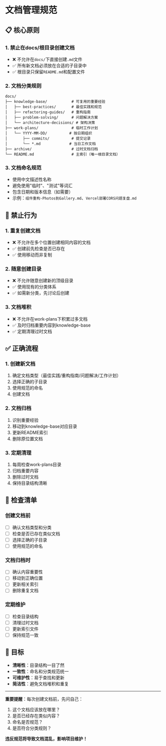 # 文档管理规范

## 📋 核心原则

### 1. **禁止在docs/根目录创建文档**
- ❌ 不允许在`docs/`下直接创建`.md`文件
- ✅ 所有新文档必须放在合适的子目录中
- ✅ 根目录只保留`README.md`和配置文件

### 2. **文档分类规则**
```
docs/
├── knowledge-base/           # 可复用的重要经验
│   ├── best-practices/       # 最佳实践和规范
│   ├── refactoring-guides/   # 重构指南
│   ├── problem-solving/      # 问题解决方案
│   └── architecture-decisions/ # 架构决策
├── work-plans/               # 临时工作计划
│   └── YYYY-MM-DD/          # 按日期组织
│       ├── commits/          # 提交记录
│       └── *.md             # 当日工作文档
├── archive/                  # 过时文档归档
└── README.md                 # 主索引（唯一根目录文档）
```

### 3. **文档命名规范**
- 使用中文描述性名称
- 避免使用"临时"、"测试"等词汇
- 包含日期和版本信息（如需要）
- 示例：`组件重构-Photos到Gallery.md`、`Vercel部署CORS问题复盘.md`

## 🚫 禁止行为

### 1. **重复创建文档**
- ❌ 不允许在多个位置创建相同内容的文档
- ✅ 创建前先检查是否已存在
- ✅ 使用移动而非复制

### 2. **随意创建目录**
- ❌ 不允许随意创建新的顶级目录
- ✅ 使用现有的分类体系
- ✅ 如需新分类，先讨论后创建

### 3. **文档堆积**
- ❌ 不允许在work-plans下积累过多文档
- ✅ 及时归档重要内容到knowledge-base
- ✅ 定期清理过时文档

## ✅ 正确流程

### 1. **创建新文档**
1. 确定文档类型（最佳实践/重构指南/问题解决/工作计划）
2. 选择正确的子目录
3. 使用规范的命名
4. 创建文档

### 2. **文档归档**
1. 识别重要经验
2. 移动到knowledge-base对应目录
3. 更新README索引
4. 删除原位置文档

### 3. **定期清理**
1. 每周检查work-plans目录
2. 归档重要内容
3. 删除过时文档
4. 保持目录结构清晰

## 📝 检查清单

### 创建文档前
- [ ] 确认文档类型和分类
- [ ] 检查是否已存在类似文档
- [ ] 选择正确的子目录
- [ ] 使用规范的命名

### 文档归档时
- [ ] 确认内容重要性
- [ ] 移动到正确位置
- [ ] 更新相关索引
- [ ] 删除重复文档

### 定期维护
- [ ] 检查目录结构
- [ ] 清理过时文档
- [ ] 更新索引文件
- [ ] 保持规范一致

## 🎯 目标

- **清晰性**：目录结构一目了然
- **一致性**：命名和分类规范统一
- **可维护性**：易于查找和更新
- **简洁性**：避免文档堆积和重复

---

**重要提醒**：每次创建文档前，先问自己：
1. 这个文档应该放在哪里？
2. 是否已经存在类似内容？
3. 命名是否规范？
4. 是否符合分类规则？

**违反规范将导致文档混乱，影响项目维护！**
